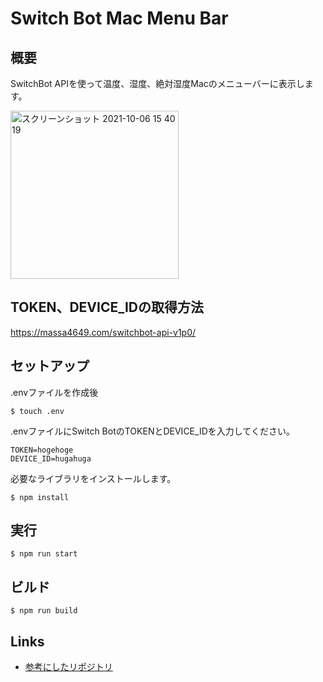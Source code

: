 # Switch Bot Mac Menu Bar

## 概要
SwitchBot APIを使って温度、湿度、絶対湿度Macのメニューバーに表示します。

<img width="269" alt="スクリーンショット 2021-10-06 15 40 19" src="https://github.com/merarli/merarli-switch-bot-mac-menu-bar/assets/32351460/6da64190-98a7-4a97-b664-deacc6eeac1b">

## TOKEN、DEVICE_IDの取得方法
https://massa4649.com/switchbot-api-v1p0/

## セットアップ
.envファイルを作成後
```
$ touch .env 
```

.envファイルにSwitch BotのTOKENとDEVICE_IDを入力してください。
```
TOKEN=hogehoge
DEVICE_ID=hugahuga
```

必要なライブラリをインストールします。
```
$ npm install
```

## 実行

```
$ npm run start
```

## ビルド
```
$ npm run build
```


## Links

- [参考にしたリポジトリ](https://github.com/Neos21/practice-electron-tray-app)
